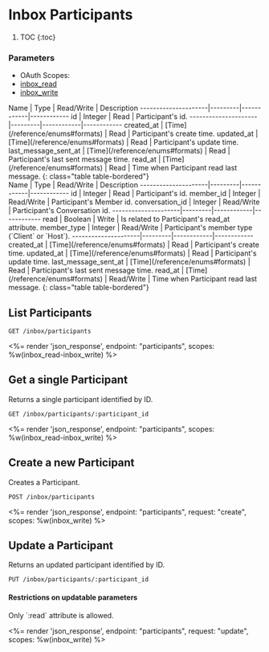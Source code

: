 # Inbox Participants

1. TOC
{:toc}

### Parameters
<ul class="nav nav-pills" role="tablist">
  <li class="disabled"><a>OAuth Scopes:</a></li>
  <li class="active"><a href="#inbox_read" role="tab" data-toggle="pill">inbox_read</a></li>
  <li><a href="#inbox_write" role="tab" data-toggle="pill">inbox_write</a></li>
</ul>
<div class="tab-content" markdown="1">
  <div class="tab-pane active" id="inbox_read" markdown="1">
Name                 | Type    | Read/Write | Description
---------------------|---------|------------|------------
id                   | Integer | Read       | Participant's id.
---------------------|---------|------------|------------
created_at           | [Time](/reference/enums#formats) | Read       | Participant's create time.
updated_at           | [Time](/reference/enums#formats) | Read       | Participant's update time.
last_message_sent_at | [Time](/reference/enums#formats) | Read       | Participant's last sent message time.
read_at              | [Time](/reference/enums#formats) | Read       | Time when Participant read last message.
{: class="table table-bordered"}
  </div>
  <div class="tab-pane" id="inbox_write" markdown="1">
Name                 | Type    | Read/Write | Description
---------------------|---------|------------|------------
id                   | Integer | Read       | Participant's id.
member_id            | Integer | Read/Write | Participant's Member id.
conversation_id      | Integer | Read/Write | Participant's Conversation id.
---------------------|---------|------------|------------
read                 | Boolean | Write      | Is related to Participant's read_at attribute.
member_type          | Integer | Read/Write | Participant's member type (`Client` or `Host`).
---------------------|---------|------------|------------
created_at           | [Time](/reference/enums#formats) | Read       | Participant's create time.
updated_at           | [Time](/reference/enums#formats) | Read       | Participant's update time.
last_message_sent_at | [Time](/reference/enums#formats) | Read       | Participant's last sent message time.
read_at              | [Time](/reference/enums#formats) | Read/Write | Time when Participant read last message.
{: class="table table-bordered"}
  </div>
</div>

## List Participants

~~~
GET /inbox/participants
~~~

<%= render 'json_response', endpoint: "participants", scopes: %w(inbox_read-inbox_write) %>

## Get a single Participant

Returns a single participant identified by ID.

~~~
GET /inbox/participants/:participant_id
~~~

<%= render 'json_response', endpoint: "participants", scopes: %w(inbox_read-inbox_write) %>

## Create a new Participant

Creates a Participant.

~~~~
POST /inbox/participants
~~~~

<%= render 'json_response', endpoint: "participants", request: "create",
  scopes: %w(inbox_write) %>

## Update a Participant

Returns an updated participant identified by ID.

~~~
PUT /inbox/participants/:participant_id
~~~

<div class="callout callout-info" markdown="1">
  <h4>Restrictions on updatable parameters</h4>
  Only `:read` attribute is allowed.
</div>

<%= render 'json_response', endpoint: "participants", request: "update",
  scopes: %w(inbox_write) %>
